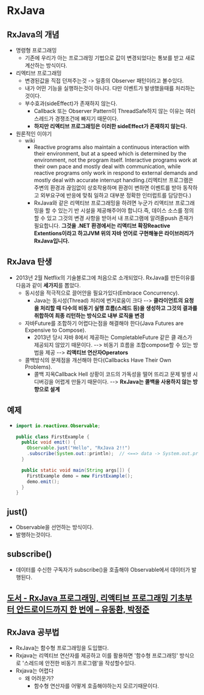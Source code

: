 RxJava
===

RxJava의 개념
---
* 명령형 프로그래밍
  * 기존에 우리가 아는 프로그래밍 기법으로 값이 변경되었다는 통보를 받고 새로 계산하는 방식이다.
* 리엑티브 프로그래밍
  * 변경된값을 직접 던져주는것 -> 일종의 Observer 패턴이라고 볼수있다.
  * 내가 어떤 기능을 실행하는것이 아니다. 다만 이벤트가 발생했을때를 처리하는 것이다.
  * 부수효과(sideEffect)가 존재하지 않는다.
    * Callback 또는 Observer Pattern이 ThreadSafe하지 않는 이유는 여러 스레드가 경쟁조건에 빠지기 때문이다.
    * **하지만 리엑티브 프로그래밍은 이러한 sideEffect가 존재하지 않는다.**
* 원론적인 이야기
  * wiki
    * Reactive programs also maintain a continuous interaction with their environment, but at a speed which is determined by the environment, not the program itself. Interactive programs work at their own pace and mostly deal with communication, while reactive programs only work in respond to external demands and mostly deal with accurate interrupt handling.(리엑티브 프로그램은 주변의 환경과 끊임없이 상호작용하며 환경이 변하면 이벤트를 받아 동작하고 외부요구에 반응에 맞춰 일하고 대부분 정확한 인터럽트를 담당한다.)
    * RxJava와 같은 리액티브 프로그래밍을 하려면 누군가 리액티브 프로그래밍을 할 수 있는기 반 시설을 제공해주어야 합니다.즉, 데이스 소스를 정의할 수 있고 그것의 변경 사항을 받아서 내 프로그램에 알려줄push 존재가 필요합니다. **그것을 .NET 환경에서는 리액티브 확장Reactive Extentions이라고 하고JVM 위의 자바 언어로 구현해놓은 라이브러리가 RxJava입니다.**

RxJava 탄생
---
* 2013년 2월 Netflix의 기술블로그에 처음으로 소개되었다. RxJava를 만든이유를 다음과 같이 **세가지**를 뽑았다.
  * 동시성을 적극적으로 끌어안을 필요가있다(Embrace Concurrency).
    * Java는 동시성(Thread) 처리에 번거로움이 크다 --> **클라이언트의 요청을 처리할 때 다수의 비동기 실행 흐름(스레드 등)을 생성하고 그것의 결과를 취합하여 최종 리턴하는 방식으로 내부 로직을 변경**
  * 자바Future를 조합하기 어렵다는점을 해결해야 한다(Java Futures are Expensive to Compose).
    * 2013년 당시 자바 8에서 제공하는 CompletableFuture 같은 클 래스가 제공되지 않았기 때문이다. --> 비동기 흐름을 조합compose할 수 있는 방법을 제공 --> **리액티브 연산자Operators**
  * 콜백방식의 문제점을 개선해야 한다(Callbacks Have Their Own Problems).
    * 콜백 지옥Callback Hell 상황이 코드의 가독성을 떨어 뜨리고 문제 발생 시 디버깅을 어렵게 만들기 때문이다. --> **RxJava는 콜백을 사용하지 않는 방향으로 설계**

예제
---
* ```java
  import io.reactivex.Observable; 

  public class FirstExample { 
    public void emit() { 
      Observable.just("Hello", "RxJava 2!!") 
      .subscribe(System.out::println);  // <==> data -> System.out.println(data)
    } 
  
    public static void main(String args[]) {
      FirstExample demo = new FirstExample();
      demo.emit(); 
    }
  }

just()
---
* Observable을 선언하는 방식이다.
* 발행하는것이다.

subscribe()
---
* 데이터를 수신한 구독자가 subscribe()을 호출해야 Observable에서 데이터가 발행된다.



[도서 - RxJava 프로그래밍, 리액티브 프로그래밍 기초부터 안드로이드까지 한 번에 – 유동환, 박정준](https://play.google.com/store/books/details/RxJava_%ED%94%84%EB%A1%9C%EA%B7%B8%EB%9E%98%EB%B0%8D_%EB%A6%AC%EC%95%A1%ED%8B%B0%EB%B8%8C_%ED%94%84%EB%A1%9C%EA%B7%B8%EB%9E%98%EB%B0%8D_%EA%B8%B0%EC%B4%88%EB%B6%80%ED%84%B0_%EC%95%88%EB%93%9C%EB%A1%9C%EC%9D%B4%EB%93%9C%EA%B9%8C%EC%A7%80_%ED%95%9C_%EB%B2%88%EC%97%90?id=Nh40DwAAQBAJ&hl=ca)
---

RxJava 공부법
---
* RxJava는 함수형 프로그래밍을 도입했다.
* Rxjava는 리엑티브 연산자를 제공하고 이를 활용하면 '함수형 프로그래밍' 방식으로 '스레드에 안전한 비동기 프로그램'을 작성할수있다.
* Rxjava는 어렵다
  * 왜 어려운가?
    * 함수형 연산자를 어떻게 호출해야하는지 모르기때문이다.

